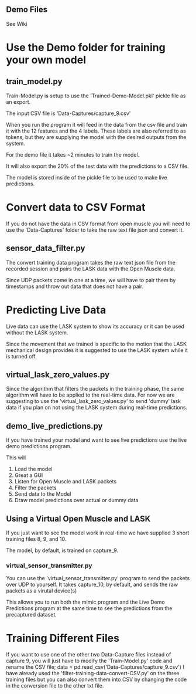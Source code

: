 ## Demo Files

See Wiki

# Use the Demo folder for training your own model

## train_model.py

Train-Model.py is setup to use the 'Trained-Demo-Model.pkl' pickle file as an export.

The input CSV file is 'Data-Captures/capture_9.csv'

When you run the program it will feed in the data from the csv file and train it with the 12 features and the 4 labels. These labels are also referred to as tokens, but they are supplying the model with the desired outputs from the system.

For the demo file it takes ~2 minutes to train the model.

It will also export the 20% of the test data with the predictions to a CSV file.

The model is stored inside of the pickle file to be used to make live predictions.

# Convert data to CSV Format
If you do not have the data in CSV format from open muscle you will need to use the 'Data-Captures' folder to take the raw text file json and convert it.

## sensor_data_filter.py
The convert training data program takes the raw text json file from the recorded session and pairs the LASK data with the Open Muscle data.

Since UDP packets come in one at a time, we will have to pair them by timestamps and throw out data that does not have a pair.

# Predicting Live Data

Live data can use the LASK system to show its accuracy or it can be used without the LASK system.

Since the movement that we trained is specific to the motion that the LASK mechanical design provides it is suggested to use the LASK system while it is turned off.

## virtual_lask_zero_values.py
Since the algorithm that filters the packets in the training phase, the same algorithm will have to be applied to the real-time data. For now we are suggesting to use the 'virtual_lask_zero_values.py' to send 'dummy' lask data if you plan on not using the LASK system during real-time predictions.

## demo_live_predictions.py

If you have trained your model and want to see live predictions use the live demo predictions program.

This will
1. Load the model
2. Great a GUI
3. Listen for Open Muscle and LASK packets
4. Filter the packets
5. Send data to the Model
6. Draw model predictions over actual or dummy data


## Using a Virtual Open Muscle and LASK

If you just want to see the model work in real-time we have supplied 3 short training files 8, 9, and 10.

The model, by default, is trained on capture_9. 

### virtual_sensor_transmitter.py
You can use the 'virtual_sensor_transmitter.py' program to send the packets over UDP to yourself.
It takes capture_10, by default, and sends the raw packets as a virutal device(s)

This allows you to run both the mimic program and the Live Demo Predictions program at the same time to see the predictions from the precaptured dataset.

# Training Different Files
If you want to use one of the other two Data-Capture files instead of capture 9, you will just have to modify the 'Train-Model.py' code and rename the CSV file;
data = pd.read_csv('Data-Captures/capture_9.csv')
I have already used the 'filter-training-data-convert-CSV.py' on the three training files but you can also convert them into CSV by changing the code in the conversion file to the other txt file.





